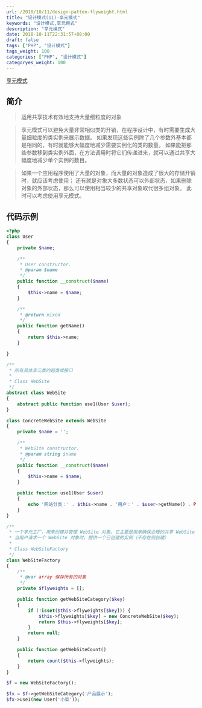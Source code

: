 ```yaml
---
url: /2018/10/11/design-patten-flyweight.html
title: "设计模式(11)-享元模式"
keywords: "设计模式,享元模式"
description: "享元模式"
date: 2018-10-11T22:31:57+08:00
draft: false
tags: ["PHP", "设计模式"]
tags_weight: 100
categories: ["PHP", "设计模式"]
categoryes_weight: 100
---
```


[享元模式](https://github.com/wenjy/design_patten_php/blob/master/src/Flyweight.php)

## 简介

> 运用共享技术有效地支持大量细粒度的对象

> 享元模式可以避免大量非常相似类的开销，在程序设计中，有时需要生成大量细粒度的类实例来展示数据。
如果发现这些实例除了几个参数外基本都是相同的，有时就能够大幅度地减少需要实例化的类的数量。
如果能把那些参数移到类实例外面，在方法调用时将它们传递进来，就可以通过共享大幅度地减少单个实例的数目。

> 如果一个应用程序使用了大量的对象，而大量的对象造成了很大的存储开销时，就应该考虑使用；
还有就是对象大多数状态可以外部状态，如果删除对象的外部状态，那么可以使用相当较少的共享对象取代很多组对象。
此时可以考虑使用享元模式。

## 代码示例

```php
<?php
class User
{
    private $name;

    /**
     * User constructor.
     * @param $name
     */
    public function __construct($name)
    {
        $this->name = $name;
    }

    /**
     * @return mixed
     */
    public function getName()
    {
        return $this->name;
    }

}

/**
 * 所有具体享元类的超类或接口
 *
 * Class WebSite
 */
abstract class WebSite
{
    abstract public function use1(User $user);
}

class ConcreteWebSite extends WebSite
{
    private $name = '';

    /**
     * WebSite constructor.
     * @param string $name
     */
    public function __construct($name)
    {
        $this->name = $name;
    }

    public function use1(User $user)
    {
        echo '网站分类：' . $this->name . '用户：' . $user->getName() . PHP_EOL;
    }
}

/**
 * 一个享元工厂，用来创建并管理 WebSite 对象。它主要是用来确保合理的共享 WebSite
 * 当用户请求一个 WebSite 对象时，提供一个已创建的实例（不存在则创建）
 *
 * Class WebSiteFactory
 */
class WebSiteFactory
{
    /**
     * @var array 保存所有的对象
     */
    private $flyweights = [];

    public function getWebSiteCategory($key)
    {
        if (!isset($this->flyweights[$key])) {
            $this->flyweights[$key] = new ConcreteWebSite($key);
            return $this->flyweights[$key];
        }
        return null;
    }

    public function getWebSiteCount()
    {
        return count($this->flyweights);
    }
}

$f = new WebSiteFactory();

$fx = $f->getWebSiteCategory('产品展示');
$fx->use1(new User('小菜'));
```
